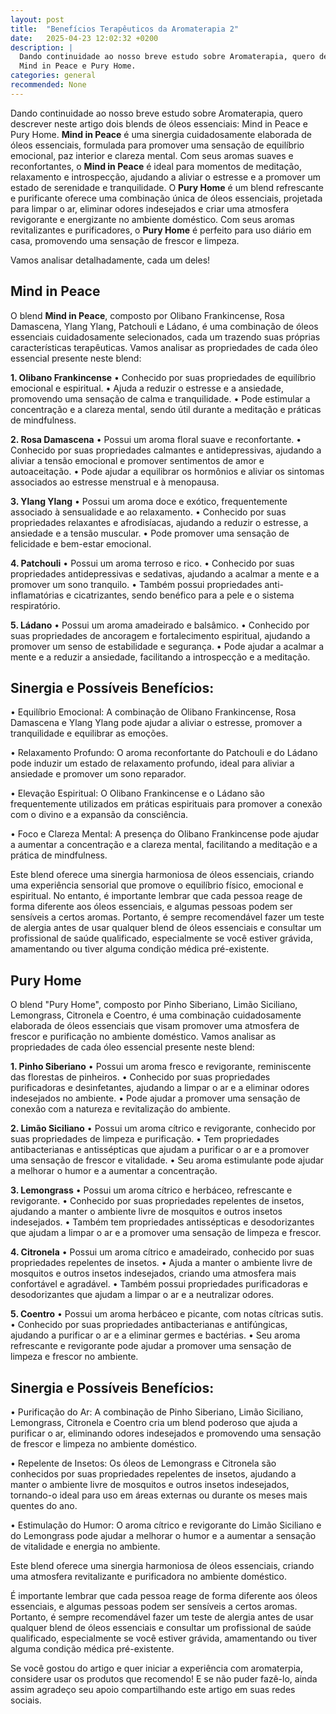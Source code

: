 ```yaml
---
layout: post
title:  "Benefícios Terapêuticos da Aromaterapia 2"
date:   2025-04-23 12:02:32 +0200
description: |
  Dando continuidade ao nosso breve estudo sobre Aromaterapia, quero descrever neste artigo dois blends de óleos essenciais: 
  Mind in Peace e Pury Home.
categories: general
recommended: None
---
```


Dando continuidade ao nosso breve estudo sobre Aromaterapia, quero descrever neste artigo dois blends de óleos essenciais: 
Mind in Peace e Pury Home.
**Mind in Peace** é uma sinergia cuidadosamente elaborada de óleos essenciais, formulada para promover uma sensação de equilíbrio 
emocional, paz interior e clareza mental. Com seus aromas suaves e reconfortantes, o **Mind in Peace** é ideal para momentos de 
meditação, relaxamento e introspecção, ajudando a aliviar o estresse e a promover um estado de serenidade e tranquilidade.
O **Pury Home** é um blend refrescante e purificante oferece uma combinação única de óleos essenciais, projetada para limpar o ar, 
eliminar odores indesejados e criar uma atmosfera revigorante e energizante no ambiente doméstico. Com seus aromas revitalizantes 
e purificadores, o **Pury Home** é perfeito para uso diário em casa, promovendo uma sensação de frescor e limpeza.

Vamos analisar detalhadamente, cada um deles!

## Mind in Peace

O blend **Mind in Peace**, composto por Olibano Frankincense, Rosa Damascena, Ylang Ylang, Patchouli e Ládano, é uma combinação de 
óleos essenciais cuidadosamente selecionados, cada um trazendo suas próprias características terapêuticas. Vamos analisar as 
propriedades de cada óleo essencial presente neste blend:

**1.	Olibano Frankincense**
•	Conhecido por suas propriedades de equilíbrio emocional e espiritual.
•	Ajuda a reduzir o estresse e a ansiedade, promovendo uma sensação de calma e tranquilidade.
•	Pode estimular a concentração e a clareza mental, sendo útil durante a meditação e práticas de mindfulness.

**2.	Rosa Damascena**
•	Possui um aroma floral suave e reconfortante.
•	Conhecido por suas propriedades calmantes e antidepressivas, ajudando a aliviar a tensão emocional e promover 
sentimentos de amor e autoaceitação.
•	Pode ajudar a equilibrar os hormônios e aliviar os sintomas associados ao estresse menstrual e à menopausa.

**3.	Ylang Ylang**
•	Possui um aroma doce e exótico, frequentemente associado à sensualidade e ao relaxamento.
•	Conhecido por suas propriedades relaxantes e afrodisíacas, ajudando a reduzir o estresse, a ansiedade e a tensão muscular.
•	Pode promover uma sensação de felicidade e bem-estar emocional.

**4.	Patchouli**
•	Possui um aroma terroso e rico.
•	Conhecido por suas propriedades antidepressivas e sedativas, ajudando a acalmar a mente e a promover um sono tranquilo.
•	Também possui propriedades anti-inflamatórias e cicatrizantes, sendo benéfico para a pele e o sistema respiratório.

**5.	Ládano**
•	Possui um aroma amadeirado e balsâmico.
•	Conhecido por suas propriedades de ancoragem e fortalecimento espiritual, ajudando a promover um senso de estabilidade e segurança.
•	Pode ajudar a acalmar a mente e a reduzir a ansiedade, facilitando a introspecção e a meditação.

## Sinergia e Possíveis Benefícios:

•	Equilíbrio Emocional: A combinação de Olibano Frankincense, Rosa Damascena e Ylang Ylang pode ajudar a aliviar o estresse, promover 
  a tranquilidade e equilibrar as emoções.
  
•	Relaxamento Profundo: O aroma reconfortante do Patchouli e do Ládano pode induzir um estado de relaxamento profundo, ideal para 
  aliviar a ansiedade e promover um sono reparador.
  
•	Elevação Espiritual: O Olibano Frankincense e o Ládano são frequentemente utilizados em práticas espirituais para promover a conexão 
  com o divino e a expansão da consciência.
  
•	Foco e Clareza Mental: A presença do Olibano Frankincense pode ajudar a aumentar a concentração e a clareza mental, facilitando a meditação 
  e a prática de mindfulness.
  
Este blend oferece uma sinergia harmoniosa de óleos essenciais, criando uma experiência sensorial que promove o equilíbrio físico, 
emocional e espiritual. No entanto, é importante lembrar que cada pessoa reage de forma diferente aos óleos essenciais, e algumas 
pessoas podem ser sensíveis a certos aromas. Portanto, é sempre recomendável fazer um teste de alergia antes de usar qualquer blend 
de óleos essenciais e consultar um profissional de saúde qualificado, especialmente se você estiver grávida, amamentando ou tiver alguma 
condição médica pré-existente.

## Pury Home

O blend "Pury Home", composto por Pinho Siberiano, Limão Siciliano, Lemongrass, Citronela e Coentro, é uma combinação cuidadosamente 
elaborada de óleos essenciais que visam promover uma atmosfera de frescor e purificação no ambiente doméstico. Vamos analisar as propriedades 
de cada óleo essencial presente neste blend:

**1.	Pinho Siberiano**
•	Possui um aroma fresco e revigorante, reminiscente das florestas de pinheiros.
•	Conhecido por suas propriedades purificadoras e desinfetantes, ajudando a limpar o ar e a eliminar odores indesejados no ambiente.
•	Pode ajudar a promover uma sensação de conexão com a natureza e revitalização do ambiente.

**2.	Limão Siciliano**
•	Possui um aroma cítrico e revigorante, conhecido por suas propriedades de limpeza e purificação.
•	Tem propriedades antibacterianas e antissépticas que ajudam a purificar o ar e a promover uma sensação de frescor e vitalidade.
•	Seu aroma estimulante pode ajudar a melhorar o humor e a aumentar a concentração.

**3.	Lemongrass**
•	Possui um aroma cítrico e herbáceo, refrescante e revigorante.
•	Conhecido por suas propriedades repelentes de insetos, ajudando a manter o ambiente livre de mosquitos e outros insetos indesejados.
•	Também tem propriedades antissépticas e desodorizantes que ajudam a limpar o ar e a promover uma sensação de limpeza e frescor.

**4.	Citronela**
•	Possui um aroma cítrico e amadeirado, conhecido por suas propriedades repelentes de insetos.
•	Ajuda a manter o ambiente livre de mosquitos e outros insetos indesejados, criando uma atmosfera mais confortável e agradável.
•	Também possui propriedades purificadoras e desodorizantes que ajudam a limpar o ar e a neutralizar odores.

**5.	Coentro**
•	Possui um aroma herbáceo e picante, com notas cítricas sutis.
•	Conhecido por suas propriedades antibacterianas e antifúngicas, ajudando a purificar o ar e a eliminar germes e bactérias.
•	Seu aroma refrescante e revigorante pode ajudar a promover uma sensação de limpeza e frescor no ambiente.

## Sinergia e Possíveis Benefícios:

•	Purificação do Ar: A combinação de Pinho Siberiano, Limão Siciliano, Lemongrass, Citronela e Coentro cria um blend poderoso que 
  ajuda a purificar o ar, eliminando odores indesejados e promovendo uma sensação de frescor e limpeza no ambiente doméstico.
  
•	Repelente de Insetos: Os óleos de Lemongrass e Citronela são conhecidos por suas propriedades repelentes de insetos, ajudando a 
  manter o ambiente livre de mosquitos e outros insetos indesejados, tornando-o ideal para uso em áreas externas ou durante os meses 
  mais quentes do ano.
  
•	Estimulação do Humor: O aroma cítrico e revigorante do Limão Siciliano e do Lemongrass pode ajudar a melhorar o humor e a aumentar a 
  sensação de vitalidade e energia no ambiente.

  
Este blend oferece uma sinergia harmoniosa de óleos essenciais, criando uma atmosfera revitalizante e purificadora no ambiente doméstico. 

É importante lembrar que cada pessoa reage de forma diferente aos óleos essenciais, e algumas pessoas podem ser sensíveis a 
certos aromas. Portanto, é sempre recomendável fazer um teste de alergia antes de usar qualquer blend de óleos essenciais e consultar 
um profissional de saúde qualificado, especialmente se você estiver grávida, amamentando ou tiver alguma condição médica pré-existente.

Se você gostou do artigo e quer iniciar a experiência com aromaterpia, considere usar os produtos que recomendo! E se não puder fazê-lo, ainda assim agradeço seu apoio compartilhando este artigo em suas redes sociais.

